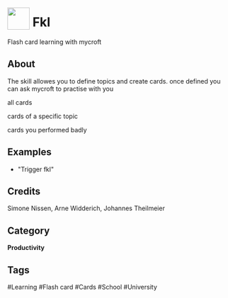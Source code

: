 # <img src="https://raw.githack.com/FortAwesome/Font-Awesome/master/svgs/solid/brain.svg" card_color="#22A7F0" width="50" height="50" style="vertical-align:bottom"/> Fkl
Flash card learning with mycroft

## About
The skill allowes you to define topics and create cards. once defined you can ask mycroft to practise with you

all cards

cards of a specific topic

cards you performed badly

## Examples
* "Trigger fkl"

## Credits
Simone Nissen, Arne Widderich, Johannes Theilmeier

## Category
**Productivity**

## Tags
#Learning
#Flash card
#Cards
#School
#University

